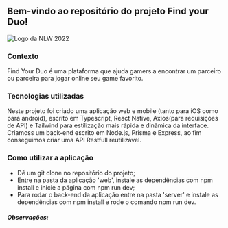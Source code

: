 ## **Bem-vindo ao repositório do projeto Find your Duo!**

![Logo da NLW 2022](nlw.png)

### Contexto
Find Your Duo é uma plataforma que ajuda gamers a encontrar um parceiro ou parceira para jogar online seu game favorito.

### Tecnologias utilizadas
Neste projeto foi criado uma aplicação web e mobile (tanto para iOS como para android), escrito em Typescript, React Native, Axios(para requisições de API) e Tailwind para estilização mais rápida e dinâmica da interface. Criamoss um back-end escrito em Node.js, Prisma e Express, ao fim conseguimos criar uma API Restfull reutilizável.

### Como utilizar a aplicação
- Dê um git clone no repositório do projeto;
- Entre na pasta da aplicação 'web', instale as dependências com npm install e inicie a página com npm run dev;
- Para rodar o back-end da aplicação entre na pasta 'server' e instale as dependências com npm install e rode o comando npm run dev.

##### Observações:
